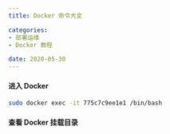 ```yaml
---
title: Docker 命令大全

categories:
- 部署运维
- Docker 教程

date: 2020-05-30
---
```


#### 进入 Docker
```bash
sudo docker exec -it 775c7c9ee1e1 /bin/bash 
```

#### 查看 Docker 挂载目录
